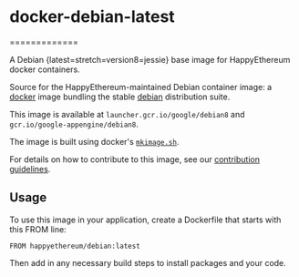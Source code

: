 # docker-debian-latest
=============

A Debian {latest=stretch=version8=jessie} base image for HappyEthereum docker containers.

Source for the HappyEthereum-maintained Debian container image: a [docker](https://docker.io) image bundling the stable [debian](https://www.debian.org) distribution suite.

This image is available at `launcher.gcr.io/google/debian8` and `gcr.io/google-appengine/debian8`.

The image is built using docker's [`mkimage.sh`](https://github.com/docker/docker/blob/master/contrib/mkimage.sh).

For details on how to contribute to this image, see our [contribution guidelines](CONTRIB.md).

## Usage

To use this image in your application, create a Dockerfile that starts with this FROM line:

```
FROM happyethereum/debian:latest
```

Then add in any necessary build steps to install packages and your code.
